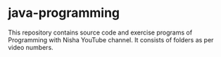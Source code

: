 # java-programming
This repository contains source code and exercise programs of Programming with Nisha YouTube channel. It consists of folders as per video numbers.

